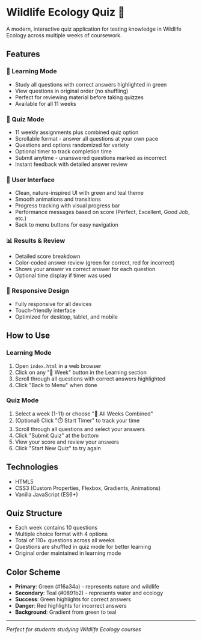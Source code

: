 # Wildlife Ecology Quiz 🌿

A modern, interactive quiz application for testing knowledge in Wildlife Ecology across multiple weeks of coursework.

## Features

### 📖 Learning Mode
- Study all questions with correct answers highlighted in green
- View questions in original order (no shuffling)
- Perfect for reviewing material before taking quizzes
- Available for all 11 weeks

### 🎯 Quiz Mode
- 11 weekly assignments plus combined quiz option
- Scrollable format - answer all questions at your own pace
- Questions and options randomized for variety
- Optional timer to track completion time
- Submit anytime - unanswered questions marked as incorrect
- Instant feedback with detailed answer review

### 🎨 User Interface
- Clean, nature-inspired UI with green and teal theme
- Smooth animations and transitions
- Progress tracking with visual progress bar
- Performance messages based on score (Perfect, Excellent, Good Job, etc.)
- Back to menu buttons for easy navigation

### 📊 Results & Review
- Detailed score breakdown
- Color-coded answer review (green for correct, red for incorrect)
- Shows your answer vs correct answer for each question
- Optional time display if timer was used

### 📱 Responsive Design
- Fully responsive for all devices
- Touch-friendly interface
- Optimized for desktop, tablet, and mobile

## How to Use

### Learning Mode
1. Open `index.html` in a web browser
2. Click on any "📖 Week" button in the Learning section
3. Scroll through all questions with correct answers highlighted
4. Click "Back to Menu" when done

### Quiz Mode
1. Select a week (1-11) or choose "🎯 All Weeks Combined"
2. (Optional) Click "⏱️ Start Timer" to track your time
3. Scroll through all questions and select your answers
4. Click "Submit Quiz" at the bottom
5. View your score and review your answers
6. Click "Start New Quiz" to try again

## Technologies

- HTML5
- CSS3 (Custom Properties, Flexbox, Gradients, Animations)
- Vanilla JavaScript (ES6+)

## Quiz Structure

- Each week contains 10 questions
- Multiple choice format with 4 options
- Total of 110+ questions across all weeks
- Questions are shuffled in quiz mode for better learning
- Original order maintained in learning mode

## Color Scheme

- **Primary**: Green (#16a34a) - represents nature and wildlife
- **Secondary**: Teal (#0891b2) - represents water and ecology
- **Success**: Green highlights for correct answers
- **Danger**: Red highlights for incorrect answers
- **Background**: Gradient from green to teal

---

*Perfect for students studying Wildlife Ecology courses*
